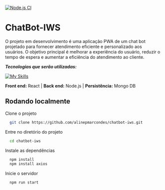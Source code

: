 [![Node.js CI](https://github.com/alinepmarcondes/chatbot-iws/actions/workflows/node.js.yml/badge.svg?branch=main)](https://github.com/alinepmarcondes/chatbot-iws/actions/workflows/node.js.yml)

# ChatBot-IWS

O projeto em desenvolvimento é uma aplicação PWA de um chat bot projetado para fornecer atendimento eficiente e personalizado aos usuários.
O objetivo principal é melhorar a experiência do usuário, reduzir o tempo de espera e aumentar a eficiência do atendimento ao cliente.

***Tecnologias que serão utilizadas:***

[![My Skills](https://skillicons.dev/icons?i=react,nodejs,mongodb)](https://skillicons.dev)

**Front end:**  React   |   **Back end:** Node.js   |   **Persistência:** Mongo DB

## Rodando localmente

Clone o projeto

```bash
  git clone https://github.com/alinepmarcondes/chatbot-iws.git
```

Entre no diretório do projeto

```bash
  cd chatbot-iws
```

Instale as dependências

```bash
  npm install
  npm install axios
```

Inicie o servidor

```bash
  npm run start
```
